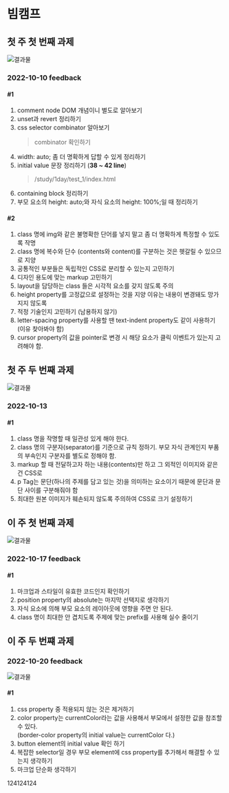 # 빔캠프
## 첫 주 첫 번째 과제 
![결과물](https://user-images.githubusercontent.com/59129553/195994726-8cb1fec8-3b14-4961-8eab-aa595077118f.png)
### 2022-10-10 feedback
#### #1
1. comment node DOM 개념이니 별도로 알아보기   
2. unset과 revert 정리하기    
3. css selector combinator 알아보기    
    > combinator 확인하기
4. width: auto; 좀 더 명확하게 답할 수 있게 정리하기
5. initial value 문장 정리하기 (__38 ~ 42 line__)   
    > /study/1day/test_1/index.html 
6. containing block 정리하기
7. 부모 요소의 height: auto;와 자식 요소의 height: 100%;일 때 정리하기

#### #2
1. class 명에 img와 같은 불명확한 단어를 넣지 말고 좀 더 명확하게 특정할 수 있도록 작명
2. class 명에 복수와 단수 (contents와 content)를 구분하는 것은 헷갈릴 수 있으므로 지양
3. 공통적인 부분들은 독립적인 CSS로 분리할 수 있는지 고민하기
4. 디자인 용도에 맞는 markup 고민하기
5. layout을 담당하는 class 들은 시각적 요소를 갖지 않도록 주의
6. height property를 고정값으로 설정하는 것을 지양 이유는 내용이 변경돼도 망가지지 않도록
7. 적정 기술인지 고민하기 (남용하지 않기)
8. letter-spacing property를 사용할 땐 text-indent property도 같이 사용하기 (이유 찾아봐야 함)
9. cursor property의 값을 pointer로 변경 시 해당 요소가 클릭 이벤트가 있는지 고려해야 함.

## 첫 주 두 번째 과제
![결과물](https://user-images.githubusercontent.com/59129553/195995187-33cb85be-abe2-47c2-ab53-acc99b4f8833.png)
### 2022-10-13
#### #1
1. class 명을 작명할 때 일관성 있게 해야 한다.
2. class 명의 구분자(separator)를 기준으로 규칙 정하기. 부모 자식 관계인지 부품의 부속인지 구분자를 별도로 정해야 함.
3. markup 할 때 전달하고자 하는 내용(contents)만 하고 그 외적인 이미지와 같은 건 CSS로
4. p Tag는 문단(하나의 주제를 담고 있는 것)을 의미하는 요소이기 때문에 문단과 문단 사이를 구분해줘야 함
5. 최대한 원본 이미지가 훼손되지 않도록 주의하여 CSS로 크기 설정하기

## 이 주 첫 번째 과제
![결과물](https://user-images.githubusercontent.com/59129553/196440025-ca1a276f-d410-44b0-a39c-fdcfcbc03118.png)
### 2022-10-17 feedback
#### #1
1. 마크업과 스타일이 유효한 코드인지 확인하기 
2. position property의 absolute는 마지막 선택지로 생각하기
3. 자식 요소에 의해 부모 요소의 레이아웃에 영향을 주면 안 된다.
4. class 명이 최대한 안 겹치도록 주제에 맞는 prefix를 사용해 실수 줄이기

## 이 주 두 번쨰 과제
### 2022-10-20 feedback
![결과물](https://user-images.githubusercontent.com/59129553/198076760-0e8fc8a5-6758-4b50-b404-da8b8af2d46f.png)
#### #1
1. css property 중 적용되지 않는 것은 제거하기
2. color property는 currentColor라는 값을 사용해서 부모에서 설정한 값을 참조할 수 있다.    
   (border-color property의 initial value는 currentColor 다.)
3. button element의 initial value 확인 하기
4. 복잡한 selector일 경우 부모 element에 css property를 추가해서 해결할 수 있는지 생각하기
5. 마크업 단순화 생각하기



124124124
